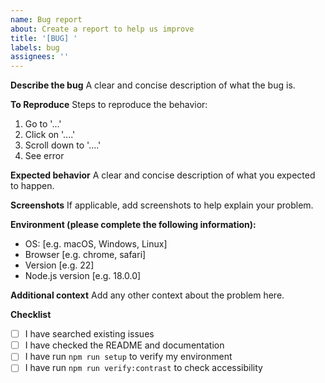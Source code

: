 ```yaml
---
name: Bug report
about: Create a report to help us improve
title: '[BUG] '
labels: bug
assignees: ''
---
```


**Describe the bug**
A clear and concise description of what the bug is.

**To Reproduce**
Steps to reproduce the behavior:
1. Go to '...'
2. Click on '....'
3. Scroll down to '....'
4. See error

**Expected behavior**
A clear and concise description of what you expected to happen.

**Screenshots**
If applicable, add screenshots to help explain your problem.

**Environment (please complete the following information):**
 - OS: [e.g. macOS, Windows, Linux]
 - Browser [e.g. chrome, safari]
 - Version [e.g. 22]
 - Node.js version [e.g. 18.0.0]

**Additional context**
Add any other context about the problem here.

**Checklist**
- [ ] I have searched existing issues
- [ ] I have checked the README and documentation
- [ ] I have run `npm run setup` to verify my environment
- [ ] I have run `npm run verify:contrast` to check accessibility

